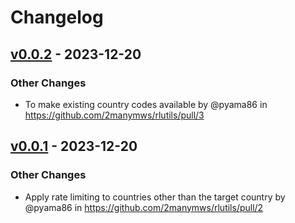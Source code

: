 # Changelog

## [v0.0.2](https://github.com/2manymws/rlutils/compare/v0.0.1...v0.0.2) - 2023-12-20
### Other Changes
- To make existing country codes available by @pyama86 in https://github.com/2manymws/rlutils/pull/3

## [v0.0.1](https://github.com/2manymws/rlutils/commits/v0.0.1) - 2023-12-20
### Other Changes
- Apply rate limiting to countries other than the target country by @pyama86 in https://github.com/2manymws/rlutils/pull/2
